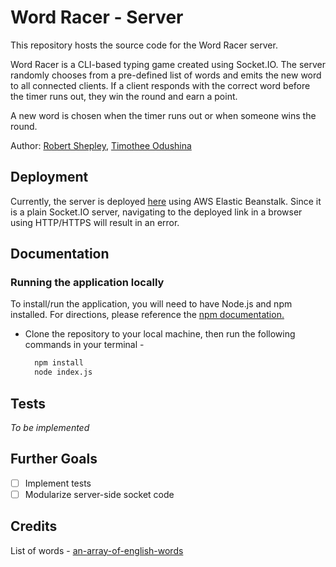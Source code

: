 # Word Racer - Server

This repository hosts the source code for the Word Racer server.  

Word Racer is a CLI-based typing game created using Socket.IO. The server randomly chooses from a pre-defined list of words and emits the new word to all connected clients. If a client responds with the correct word before the timer runs out, they win the round and earn a point.  

A new word is chosen when the timer runs out or when someone wins the round.

Author: [Robert Shepley](https://github.com/shepleysound), [Timothee Odushina](https://github.com/timothee2022)

## Deployment

Currently, the server is deployed [here](word-racer-v2-dev.us-west-2.elasticbeanstalk.com) using AWS Elastic Beanstalk. Since it is a plain Socket.IO server, navigating to the deployed link in a browser using HTTP/HTTPS will result in an error.

## Documentation

### Running the application locally

To install/run the application, you will need to have Node.js and npm installed. For directions, please reference the [npm documentation.](https://docs.npmjs.com/downloading-and-installing-node-js-and-npm)

- Clone the repository to your local machine, then run the following commands in your terminal -

  ```bash
    npm install
    node index.js
  ```

## Tests

*To be implemented*

## Further Goals

- [ ] Implement tests
- [ ] Modularize server-side socket code

<!-- ## Structure Diagram

![Diagram](./cap-phase1.png) -->

## Credits

List of words - [an-array-of-english-words](https://github.com/words/an-array-of-english-words)